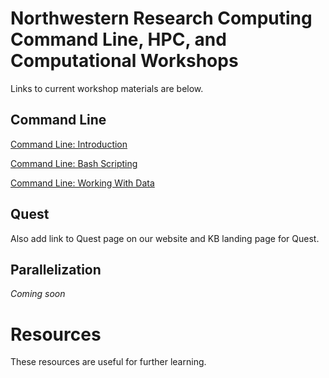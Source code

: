 # Northwestern Research Computing Command Line, HPC, and Computational Workshops

Links to current workshop materials are below.  

## Command Line

[Command Line: Introduction](https://github.com/nuitrcs/intro-command-line-april-2019)

[Command Line: Bash Scripting](https://github.com/nuitrcs/command-line-bash-scripting)

[Command Line: Working With Data](https://github.com/nuitrcs/command-line-working-with-data)

## Quest

Also add link to Quest page on our website and KB landing page for Quest.

## Parallelization

*Coming soon*

# Resources

These resources are useful for further learning.


